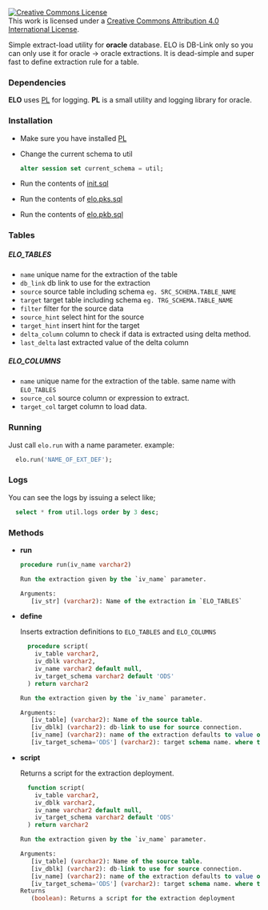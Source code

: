 <a rel="license" href="http://creativecommons.org/licenses/by/4.0/"><img alt="Creative Commons License" style="border-width:0" src="https://i.creativecommons.org/l/by/4.0/88x31.png" /></a><br />This work is licensed under a <a rel="license" href="http://creativecommons.org/licenses/by/4.0/">Creative Commons Attribution 4.0 International License</a>.


Simple extract-load utility for **oracle** database. ELO is DB-Link only so you
can only use it for oracle -> oracle extractions. It is dead-simple and super fast
to define extraction rule for a table.

### Dependencies
  
  **ELO** uses [PL](https://github.com/bluecolor/pl) for logging. 
  **PL** is a small utility and logging library for oracle. 

### Installation

  * Make sure you have installed [PL](https://github.com/bluecolor/pl)

  * Change the current schema to util

    ```sql
    alter session set current_schema = util;
    ```
  
  * Run the contents of [init.sql](src/init.sql)

  * Run the contents of [elo.pks.sql](src/elo.pks.sql)

  * Run the contents of [elo.pkb.sql](src/elo.pkb.sql)

### Tables
  
  ##### ELO_TABLES
  
  * `name` unique name for the extraction of the table
  * `db_link` db link to use for the extraction  
  * `source` source table including schema `eg. SRC_SCHEMA.TABLE_NAME`
  * `target` target table including schema `eg. TRG_SCHEMA.TABLE_NAME`
  * `filter` filter for the source data
  * `source_hint` select hint for the source
  * `target_hint` insert hint for the target
  * `delta_column` column to check if data is extracted using delta method.  
  * `last_delta` last extracted value of the delta column

  ##### ELO_COLUMNS

  * `name` unique name for the extraction of the table. same name with `ELO_TABLES`
  * `source_col` source column or expression to extract.    
  * `target_col` target column to load data.


### Running

  Just call `elo.run` with a name parameter. example:

  ```sql
    elo.run('NAME_OF_EXT_DEF');
  ```

### Logs

  You can see the logs by issuing a select like;

  ```sql
    select * from util.logs order by 3 desc;
  ```

### Methods

  * **run**
  
    ```sql
    procedure run(iv_name varchar2)
    ```

    ```sql
    Run the extraction given by the `iv_name` parameter.
    
    Arguments: 
       [iv_str] (varchar2): Name of the extraction in `ELO_TABLES`
    ```



  * **define**

    Inserts extraction definitions to `ELO_TABLES` and `ELO_COLUMNS`
  
    ```sql
      procedure script(
        iv_table varchar2, 
        iv_dblk varchar2, 
        iv_name varchar2 default null, 
        iv_target_schema varchar2 default 'ODS'
      ) return varchar2
    ```

    ```sql
    Run the extraction given by the `iv_name` parameter.
    
    Arguments: 
       [iv_table] (varchar2): Name of the source table.
       [iv_dblk] (varchar2): db-link to use for source connection.
       [iv_name] (varchar2): name of the extraction defaults to value of `iv_table`
       [iv_target_schema='ODS'] (varchar2): target schema name. where to load data.
    ```

  * **script**

    Returns a script for the extraction deployment.
  
    ```sql
      function script(
        iv_table varchar2, 
        iv_dblk varchar2, 
        iv_name varchar2 default null, 
        iv_target_schema varchar2 default 'ODS'
      ) return varchar2
    ```

    ```sql
    Run the extraction given by the `iv_name` parameter.
    
    Arguments: 
       [iv_table] (varchar2): Name of the source table.
       [iv_dblk] (varchar2): db-link to use for source connection.
       [iv_name] (varchar2): name of the extraction defaults to value of `iv_table`
       [iv_target_schema='ODS'] (varchar2): target schema name. where to load data.
    Returns
       (boolean): Returns a script for the extraction deployment
    ```